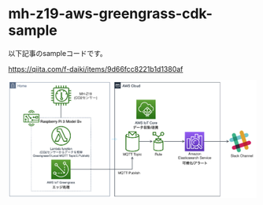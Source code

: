 # mh-z19-aws-greengrass-cdk-sample

以下記事のsampleコードです。

https://qiita.com/f-daiki/items/9d66fcc8221b1d1380af

![アーキテクチャ](image/architecture.png)